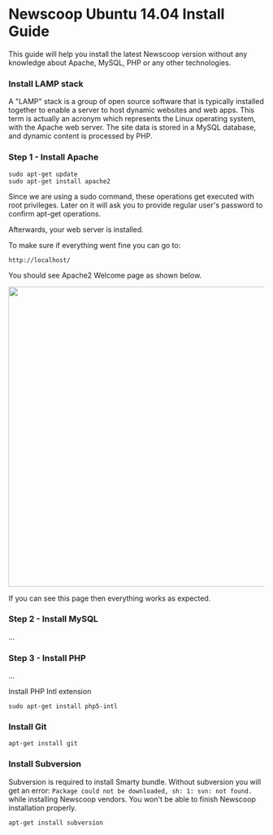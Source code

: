 # Newscoop Ubuntu 14.04 Install Guide

This guide will help you install the latest Newscoop version without any knowledge about Apache, MySQL, PHP or any other technologies.

### Install LAMP stack

A "LAMP" stack is a group of open source software that is typically installed together to enable a server to host dynamic websites and web apps. This term is actually an acronym which represents the Linux operating system, with the Apache web server. The site data is stored in a MySQL database, and dynamic content is processed by PHP.

### Step 1 - Install Apache

    sudo apt-get update
    sudo apt-get install apache2

Since we are using a sudo command, these operations get executed with root privileges. Later on it will ask you to provide regular user's password to confirm apt-get operations.

Afterwards, your web server is installed.

To make sure if everything went fine you can go to:

	http://localhost/

You should see Apache2 Welcome page as shown below.

<img src="https://www.dropbox.com/s/ak94w43zwjryb11/Zrzut%20ekranu%202014-07-07%2016.19.29.png" width="690" height="590">

If you can see this page then everything works as expected.

### Step 2 - Install MySQL

...

### Step 3 - Install PHP
...

Install PHP Intl extension

    sudo apt-get install php5-intl


### Install Git

    apt-get install git

### Install Subversion

Subversion is required to install Smarty bundle. Without subversion you will get an error: `Package could not be downloaded, sh: 1: svn: not found.` while installing Newscoop vendors. You won't be able to finish Newscoop installation properly.

    apt-get install subversion


